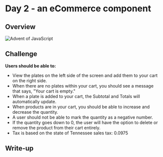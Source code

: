 # Day 2 - an eCommerce component

## Overview

![Advent of JavaScript](https://coachtestprep.s3.amazonaws.com/direct-uploads/user-117025/606c2525-ca81-4d85-ac27-164a86df3194/Twitter%20post%20-%201.png)

## Challenge

**Users should be able to:**

- View the plates on the left side of the screen and add them to your cart on the right side.
- When there are no plates within your cart, you should see a message that says, "Your cart is empty."
- When a plate is added to your cart, the Subtotal and Totals will automatically update.
- When products are in your cart, you should be able to increase and decrease the quantity.
- A user should not be able to mark the quantity as a negative number.
- If the quantity goes down to 0, the user will have the option to delete or remove the product from their cart entirely.
- Tax is based on the state of Tennessee sales tax: 0.0975

## Write-up
